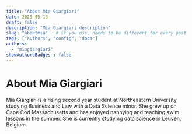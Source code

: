 ```yaml
---
title: "About Mia Giargiari"
date: 2025-05-13
draft: false
description: "Mia Giargiari description"
slug: "aboutmia"   # if you use, needs to be different for every post
tags: ["authors", "config", "docs"]
authors:
  - "miagiargiari"
showAuthorsBadges : false
---
```


# About Mia Giargiari 

Mia Giargiari is a rising second year student at Northeastern University studying Business and Law with a Data Science minor. She grew up on Cape Cod Massachusetts and has enjoyed nannying and teaching swim lessons in the summer. She is currently studying data science in Leuven, Belgium.
